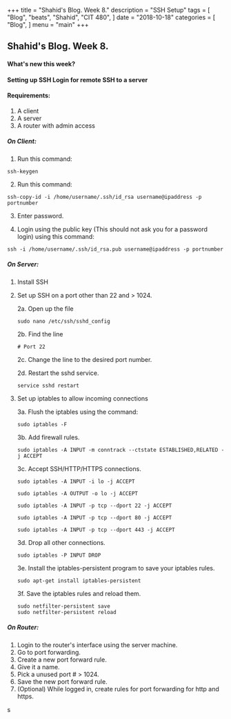 +++ title = "Shahid's Blog. Week 8." description = "SSH Setup" tags = [ "Blog", "beats", "Shahid", "CIT 480", ] date = "2018-10-18" categories = [ "Blog", ] menu = "main" +++

## Shahid's Blog. Week 8.
#### What's new this week?

#### Setting up SSH Login for remote SSH to a server

#### Requirements:
1. A client
2. A server
3. A router with admin access

##### On Client:
1. Run this command:
```
ssh-keygen
```

2. Run this command:
```
ssh-copy-id -i /home/username/.ssh/id_rsa username@ipaddress -p portnumber
```
3. Enter password.

4. Login using the public key (This should not ask you for a password login)
using this command:
```
ssh -i /home/username/.ssh/id_rsa.pub username@ipaddress -p portnumber
```

##### On Server:
1. Install SSH
2. Set up SSH on a port other than 22 and > 1024.

    2a. Open up the file
    ```
    sudo nano /etc/ssh/sshd_config
    ```

    2b. Find the line
    ```
    # Port 22
    ```

    2c. Change the line to the desired port number.

    2d. Restart the sshd service.
    ```
    service sshd restart
    ```

3. Set up iptables to allow incoming connections

    3a. Flush the iptables using the command:
    ```
    sudo iptables -F
    ```

    3b. Add firewall rules.
    ```
    sudo iptables -A INPUT -m conntrack --ctstate ESTABLISHED,RELATED -j ACCEPT
    ```

    3c. Accept SSH/HTTP/HTTPS connections.
    ```
    sudo iptables -A INPUT -i lo -j ACCEPT

    sudo iptables -A OUTPUT -o lo -j ACCEPT

    sudo iptables -A INPUT -p tcp --dport 22 -j ACCEPT

    sudo iptables -A INPUT -p tcp --dport 80 -j ACCEPT

    sudo iptables -A INPUT -p tcp --dport 443 -j ACCEPT
    ```

    3d. Drop all other connections.
    ```
    sudo iptables -P INPUT DROP
    ```

    3e. Install the iptables-persistent program to save your iptables rules.
    ```
    sudo apt-get install iptables-persistent
    ```

    3f. Save the iptables rules and reload them.
    ```
    sudo netfilter-persistent save
    sudo netfilter-persistent reload
    ```

##### On Router:
1. Login to the router's interface using the server machine.
2. Go to port forwarding.
3. Create a new port forward rule.
4. Give it a name.
5. Pick a unused port # > 1024.
6. Save the new port forward rule.
7. (Optional) While logged in, create rules for port forwarding for http and https.

s
